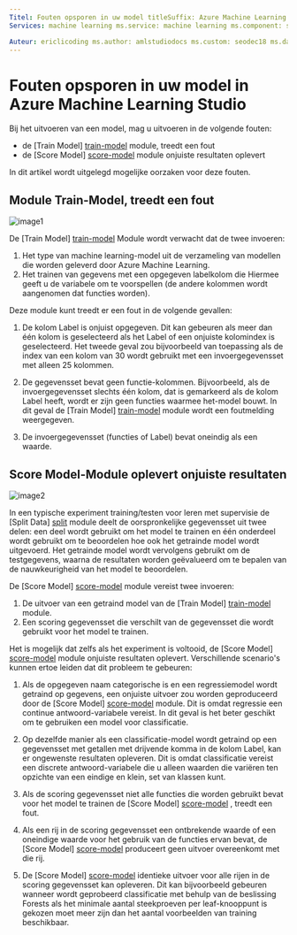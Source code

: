 ```yaml
---
Titel: Fouten opsporen in uw model titleSuffix: Azure Machine Learning Studio description: Klik hier voor meer informatie over het opsporen van fouten die worden geproduceerd door de modules Train Model en Score Model in Azure Machine Learning Studio.
Services: machine learning ms.service: machine learning ms.component: studio ms.topic: artikel

Auteur: ericlicoding ms.author: amlstudiodocs ms.custom: seodec18 ms.date: 03/14/2017
---
```

# <a name="debug-your-model-in-azure-machine-learning-studio"></a>Fouten opsporen in uw model in Azure Machine Learning Studio

Bij het uitvoeren van een model, mag u uitvoeren in de volgende fouten:

* de [Train Model] [ train-model] module, treedt een fout 
* de [Score Model] [ score-model] module onjuiste resultaten oplevert 

In dit artikel wordt uitgelegd mogelijke oorzaken voor deze fouten.


## <a name="train-model-module-produces-an-error"></a>Module Train-Model, treedt een fout

![image1](./media/debug-models/train_model-1.png)

De [Train Model] [ train-model] Module wordt verwacht dat de twee invoeren:

1. Het type van machine learning-model uit de verzameling van modellen die worden geleverd door Azure Machine Learning.
2. Het trainen van gegevens met een opgegeven labelkolom die Hiermee geeft u de variabele om te voorspellen (de andere kolommen wordt aangenomen dat functies worden).

Deze module kunt treedt er een fout in de volgende gevallen:

1. De kolom Label is onjuist opgegeven. Dit kan gebeuren als meer dan één kolom is geselecteerd als het Label of een onjuiste kolomindex is geselecteerd. Het tweede geval zou bijvoorbeeld van toepassing als de index van een kolom van 30 wordt gebruikt met een invoergegevensset met alleen 25 kolommen.

2. De gegevensset bevat geen functie-kolommen. Bijvoorbeeld, als de invoergegevensset slechts één kolom, dat is gemarkeerd als de kolom Label heeft, wordt er zijn geen functies waarmee het-model bouwt. In dit geval de [Train Model] [ train-model] module wordt een foutmelding weergegeven.

3. De invoergegevensset (functies of Label) bevat oneindig als een waarde.

## <a name="score-model-module-produces-incorrect-results"></a>Score Model-Module oplevert onjuiste resultaten

![image2](./media/debug-models/train_test-2.png)

In een typische experiment training/testen voor leren met supervisie de [Split Data] [ split] module deelt de oorspronkelijke gegevensset uit twee delen: een deel wordt gebruikt om het model te trainen en één onderdeel wordt gebruikt om te beoordelen hoe ook het getrainde model wordt uitgevoerd. Het getrainde model wordt vervolgens gebruikt om de testgegevens, waarna de resultaten worden geëvalueerd om te bepalen van de nauwkeurigheid van het model te beoordelen.

De [Score Model] [ score-model] module vereist twee invoeren:

1. De uitvoer van een getraind model van de [Train Model] [ train-model] module.
2. Een scoring gegevensset die verschilt van de gegevensset die wordt gebruikt voor het model te trainen.

Het is mogelijk dat zelfs als het experiment is voltooid, de [Score Model] [ score-model] module onjuiste resultaten oplevert. Verschillende scenario's kunnen ertoe leiden dat dit probleem te gebeuren:

1. Als de opgegeven naam categorische is en een regressiemodel wordt getraind op gegevens, een onjuiste uitvoer zou worden geproduceerd door de [Score Model] [ score-model] module. Dit is omdat regressie een continue antwoord-variabele vereist. In dit geval is het beter geschikt om te gebruiken een model voor classificatie. 

2. Op dezelfde manier als een classificatie-model wordt getraind op een gegevensset met getallen met drijvende komma in de kolom Label, kan er ongewenste resultaten opleveren. Dit is omdat classificatie vereist een discrete antwoord-variabele die u alleen waarden die variëren ten opzichte van een eindige en klein, set van klassen kunt.

3. Als de scoring gegevensset niet alle functies die worden gebruikt bevat voor het model te trainen de [Score Model] [ score-model] , treedt een fout.

4. Als een rij in de scoring gegevensset een ontbrekende waarde of een oneindige waarde voor het gebruik van de functies ervan bevat, de [Score Model] [ score-model] produceert geen uitvoer overeenkomt met die rij.

5. De [Score Model] [ score-model] identieke uitvoer voor alle rijen in de scoring gegevensset kan opleveren. Dit kan bijvoorbeeld gebeuren wanneer wordt geprobeerd classificatie met behulp van de beslissing Forests als het minimale aantal steekproeven per leaf-knooppunt is gekozen moet meer zijn dan het aantal voorbeelden van training beschikbaar.

<!-- Module References -->
[score-model]: https://msdn.microsoft.com/library/azure/401b4f92-e724-4d5a-be81-d5b0ff9bdb33/
[split]: https://msdn.microsoft.com/library/azure/70530644-c97a-4ab6-85f7-88bf30a8be5f/
[train-model]: https://msdn.microsoft.com/library/azure/5cc7053e-aa30-450d-96c0-dae4be720977/

